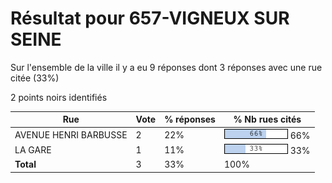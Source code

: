# Résultat pour 657-VIGNEUX SUR SEINE

Sur l'ensemble de la ville il y a eu 9 réponses dont 3 réponses avec une rue citée (33%)

2 points noirs identifiés

| Rue | Vote | % réponses | % Nb rues cités|
|-----|------|------------|----------------|
| AVENUE HENRI BARBUSSE | 2 | 22% | <img src="../../img/bar_66.gif" />&nbsp;66%|
| LA GARE | 1 | 11% | <img src="../../img/bar_33.gif" />&nbsp;33%|
| **Total** | 3 | 33% | 100%|
